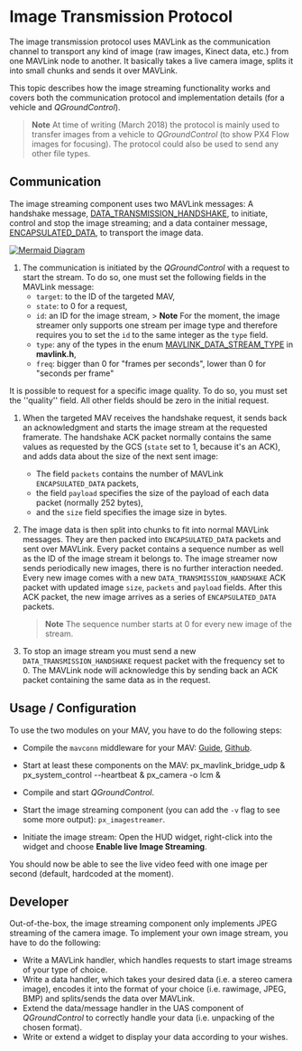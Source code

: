 # Image Transmission Protocol

The image transmission protocol uses MAVLink as the communication channel to transport any kind of image (raw images, Kinect data, etc.) from one MAVLink node to another. It basically takes a live camera image, splits it into small chunks and sends it over MAVLink.

This topic describes how the image streaming functionality works and covers both the communication protocol and implementation details (for a vehicle and *QGroundControl*).

> **Note** At time of writing (March 2018) the protocol is mainly used to transfer images from a vehicle to *QGroundControl* (to show PX4 Flow images for focusing). The protocol could also be used to send any other file types.

## Communication

The image streaming component uses two MAVLink messages: A handshake message, [DATA_TRANSMISSION_HANDSHAKE](../messages/common.md#DATA_TRANSMISSION_HANDSHAKE), to initiate, control and stop the image streaming; and a data container message, [ENCAPSULATED_DATA](../messages/common.md#ENCAPSULATED_DATA), to transport the image data.

[![Mermaid Diagram](https://mermaid.ink/img/eyJjb2RlIjoic2VxdWVuY2VEaWFncmFtO1xuICAgIHBhcnRpY2lwYW50IEdDU1xuICAgIHBhcnRpY2lwYW50IERyb25lXG4gICAgR0NTLT4-RHJvbmU6IFJlcXVlc3QgdG8gc3RhcnQgaW1hZ2Ugc3RyZWFtXG4gICAgRHJvbmUtPj5Ecm9uZTogV2FpdCBmb3IgaW1hZ2UgZnJvbSBjYW1lcmEuIFxuICAgIERyb25lLT4-RHJvbmU6IEVuY29kZSBpbWFnZSAoSlBFRykuXG4gICAgRHJvbmUtPj5HQ1M6IFNlbmQgaW1hZ2UgbWV0YSBkYXRhXG4gICAgRHJvbmUtPj5Ecm9uZTogU3BsaXQgaW1hZ2UgaW50byBjaHVua3MuXG4gICAgRHJvbmUtPj5HQ1M6IFNlbmQgaW1hZ2UgY2h1bmtzLlxuICAgIEdDUy0-PkdDUzogUmVjZWl2ZSBpbWFnZSBjaHVua3MuXG4gICAgR0NTLT4-R0NTOiBSZS1hc3NlbWJsZSBpbWFnZSBhbmQgZGlzcGxheS5cbiAgICBHQ1MtPj5Ecm9uZTogUmVxdWVzdCB0byBzdG9wIGltYWdlIHN0cmVhbVxuICAgIERyb25lLT4-RHJvbmU6IFN0b3AgaW1hZ2UgcHJlcGFyYXRpb25cbiAgICBEcm9uZS0-PkdDUzogQWNrbm93bGVkZ2UgdG8gc3RvcCBpbWFnZSBzdHJlYW0iLCJtZXJtYWlkIjp7InRoZW1lIjoiZGVmYXVsdCJ9LCJ1cGRhdGVFZGl0b3IiOmZhbHNlfQ)](https://mermaid-js.github.io/mermaid-live-editor/#/edit/eyJjb2RlIjoic2VxdWVuY2VEaWFncmFtO1xuICAgIHBhcnRpY2lwYW50IEdDU1xuICAgIHBhcnRpY2lwYW50IERyb25lXG4gICAgR0NTLT4-RHJvbmU6IFJlcXVlc3QgdG8gc3RhcnQgaW1hZ2Ugc3RyZWFtXG4gICAgRHJvbmUtPj5Ecm9uZTogV2FpdCBmb3IgaW1hZ2UgZnJvbSBjYW1lcmEuIFxuICAgIERyb25lLT4-RHJvbmU6IEVuY29kZSBpbWFnZSAoSlBFRykuXG4gICAgRHJvbmUtPj5HQ1M6IFNlbmQgaW1hZ2UgbWV0YSBkYXRhXG4gICAgRHJvbmUtPj5Ecm9uZTogU3BsaXQgaW1hZ2UgaW50byBjaHVua3MuXG4gICAgRHJvbmUtPj5HQ1M6IFNlbmQgaW1hZ2UgY2h1bmtzLlxuICAgIEdDUy0-PkdDUzogUmVjZWl2ZSBpbWFnZSBjaHVua3MuXG4gICAgR0NTLT4-R0NTOiBSZS1hc3NlbWJsZSBpbWFnZSBhbmQgZGlzcGxheS5cbiAgICBHQ1MtPj5Ecm9uZTogUmVxdWVzdCB0byBzdG9wIGltYWdlIHN0cmVhbVxuICAgIERyb25lLT4-RHJvbmU6IFN0b3AgaW1hZ2UgcHJlcGFyYXRpb25cbiAgICBEcm9uZS0-PkdDUzogQWNrbm93bGVkZ2UgdG8gc3RvcCBpbWFnZSBzdHJlYW0iLCJtZXJtYWlkIjp7InRoZW1lIjoiZGVmYXVsdCJ9LCJ1cGRhdGVFZGl0b3IiOmZhbHNlfQ)

<!-- Original diagram
sequenceDiagram;
    participant GCS
    participant Drone
    GCS->>Drone: Request to start image stream
    Drone->>Drone: Wait for image from camera. 
    Drone->>Drone: Encode image (JPEG).
    Drone->>GCS: Send image meta data
    Drone->>Drone: Split image into chunks.
    Drone->>GCS: Send image chunks.
    GCS->>GCS: Receive image chunks.
    GCS->>GCS: Re-assemble image and display.
    GCS->>Drone: Request to stop image stream
    Drone->>Drone: Stop image preparation
    Drone->>GCS: Acknowledge to stop image stream
-->

1. The communication is initiated by the *QGroundControl* with a request to start the stream. To do so, one must set the following fields in the MAVLink message: 
    * `target`: to the ID of the targeted MAV,
    * `state`: to 0 for a request,
    * `id`: an ID for the image stream, > **Note** For the moment, the image streamer only supports one stream per image type and therefore requires you to set the `id` to the same integer as the `type` field.
    * `type`: any of the types in the enum [MAVLINK_DATA_STREAM_TYPE](../messages/common.md#MAVLINK_DATA_STREAM_TYPE) in **mavlink.h**,
    * `freq`: bigger than 0 for "frames per seconds", lower than 0 for "seconds per frame"

It is possible to request for a specific image quality. To do so, you must set the ''quality'' field. All other fields should be zero in the initial request.

1. When the targeted MAV receives the handshake request, it sends back an acknowledgment and starts the image stream at the requested framerate. The handshake ACK packet normally contains the same values as requested by the GCS (`state` set to 1, because it's an ACK), and adds data about the size of the next sent image:
    
    * The field `packets` contains the number of MAVLink `ENCAPSULATED_DATA` packets,
    * the field `payload` specifies the size of the payload of each data packet (normally 252 bytes),
    * and the `size` field specifies the image size in bytes.

2. The image data is then split into chunks to fit into normal MAVLink messages. They are then packed into `ENCAPSULATED_DATA` packets and sent over MAVLink. Every packet contains a sequence number as well as the ID of the image stream it belongs to. The image streamer now sends periodically new images, there is no further interaction needed. Every new image comes with a new `DATA_TRANSMISSION_HANDSHAKE` ACK packet with updated image `size`, `packets` and `payload` fields. After this ACK packet, the new image arrives as a series of `ENCAPSULATED_DATA` packets.
    
    > **Note** The sequence number starts at 0 for every new image of the stream.

3. To stop an image stream you must send a new `DATA_TRANSMISSION_HANDSHAKE` request packet with the frequency set to 0. The MAVLink node will acknowledge this by sending back an ACK packet containing the same data as in the request.

## Usage / Configuration

To use the two modules on your MAV, you have to do the following steps:

* Compile the `mavconn` middleware for your MAV: [Guide](https://www.pixhawk.org/wiki/software/mavconn/start), [Github](https://github.com/pixhawk/mavconn).
* Start at least these components on the MAV: 
        px_mavlink_bridge_udp &
        px_system_control --heartbeat &
        px_camera -o lcm &

* Compile and start *QGroundControl*.
* Start the image streaming component (you can add the `-v` flag to see some more output): `px_imagestreamer`.
* Initiate the image stream: Open the HUD widget, right-click into the widget and choose **Enable live Image Streaming**.

You should now be able to see the live video feed with one image per second (default, hardcoded at the moment).

## Developer

Out-of-the-box, the image streaming component only implements JPEG streaming of the camera image. To implement your own image stream, you have to do the following:

* Write a MAVLink handler, which handles requests to start image streams of your type of choice.
* Write a data handler, which takes your desired data (i.e. a stereo camera image), encodes it into the format of your choice (i.e. rawimage, JPEG, BMP) and splits/sends the data over MAVLink.
* Extend the data/message handler in the UAS component of *QGroundControl* to correctly handle your data (i.e. unpacking of the chosen format).
* Write or extend a widget to display your data according to your wishes.